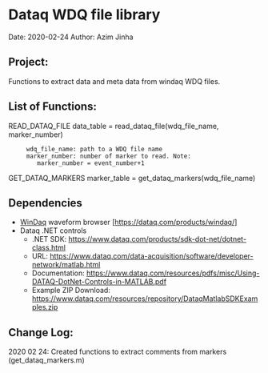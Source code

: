 # Dataq WDQ file library

Date: 2020-02-24
Author: Azim Jinha

## Project: 
   Functions to extract data and meta data from windaq WDQ files.

## List of Functions:
   READ_DATAQ_FILE
      data_table = read_dataq_file(wdq_file_name, marker_number)
      
         wdq_file_name: path to a WDQ file name
         marker_number: number of marker to read. Note:
            marker_number = event_number+1

   GET_DATAQ_MARKERS
       marker_table = get_dataq_markers(wdq_file_name)

## Dependencies

* [WinDaq](https://dataq.com/products/windaq/) waveform browser [https://dataq.com/products/windaq/]
* Dataq .NET controls
  * .NET SDK: https://www.dataq.com/products/sdk-dot-net/dotnet-class.html
  * URL: https://www.dataq.com/data-acquisition/software/developer-network/matlab.html
  * Documentation: https://www.dataq.com/resources/pdfs/misc/Using-DATAQ-DotNet-Controls-in-MATLAB.pdf
  * Example ZIP Download: https://www.dataq.com/resources/repository/DataqMatlabSDKExamples.zip

## Change Log:
2020 02 24: Created functions to extract comments from markers (get_dataq_markers.m)
